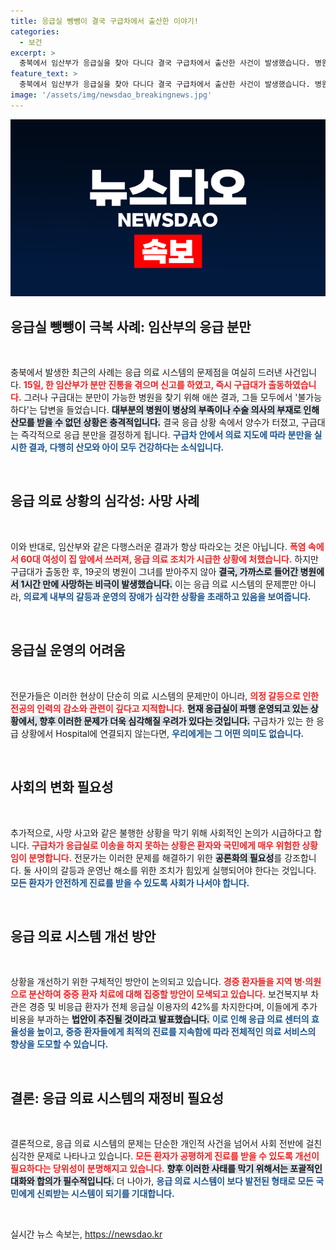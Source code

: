 ```yaml
---
title: 응급실 뺑뺑이 결국 구급차에서 출산한 이야기!
categories:
  - 보건
excerpt: >
  충북에서 임산부가 응급실을 찾아 다니다 결국 구급차에서 출산한 사건이 발생했습니다. 병원엔 빈병상이 없고, 한 환자는 19곳 병원이 거부하며 사망. 응급의료체계의 심각한 위기가 다시 한번 드러나고 있습니다.
feature_text: >
  충북에서 임산부가 응급실을 찾아 다니다 결국 구급차에서 출산한 사건이 발생했습니다. 병원엔 빈병상이 없고, 한 환자는 19곳 병원이 거부하며 사망. 응급의료체계의 심각한 위기가 다시 한번 드러나고 있습니다.
image: '/assets/img/newsdao_breakingnews.jpg'
---
```


<p><img src="/assets/img/newsdao_breakingnews.jpg" alt="koreaapp 속보" /></p>

<h2>응급실 뺑뺑이 극복 사례: 임산부의 응급 분만</h2>

<p data-ke-size="size16">&nbsp;</p>

<p>충북에서 발생한 최근의 사례는 응급 의료 시스템의 문제점을 여실히 드러낸 사건입니다. <b><span style="color: #ee2323;">15일, 한 임산부가 분만 진통을 겪으며 신고를 하였고, 즉시 구급대가 출동하였습니다.</span></b> 그러나 구급대는 분만이 가능한 병원을 찾기 위해 애쓴 결과, 그들 모두에서 '불가능하다'는 답변을 들었습니다. <b><span style="background-color: #21538527;">대부분의 병원이 병상의 부족이나 수술 의사의 부재로 인해 산모를 받을 수 없던 상황은 충격적입니다.</span></b> 결국 응급 상황 속에서 양수가 터졌고, 구급대는 즉각적으로 응급 분만을 결정하게 됩니다. <b><span style="color: #1a5490;">구급차 안에서 의료 지도에 따라 분만을 실시한 결과, 다행히 산모와 아이 모두 건강하다는 소식입니다.</span></b></p>

<p data-ke-size="size16">&nbsp;</p>

<h2>응급 의료 상황의 심각성: 사망 사례</h2>

<p data-ke-size="size16">&nbsp;</p>

<p>이와 반대로, 임산부와 같은 다행스러운 결과가 항상 따라오는 것은 아닙니다. <b><span style="color: #ee2323;">폭염 속에서 60대 여성이 집 앞에서 쓰러져, 응급 의료 조치가 시급한 상황에 처했습니다.</span></b> 하지만 구급대가 출동한 후, 19곳의 병원이 그녀를 받아주지 않아 <b><span style="background-color: #21538527;">결국, 가까스로 들어간 병원에서 1시간 만에 사망하는 비극이 발생했습니다.</span></b> 이는 응급 의료 시스템의 문제뿐만 아니라, <b><span style="color: #1a5490;">의료계 내부의 갈등과 운영의 장애가 심각한 상황을 초래하고 있음을 보여줍니다.</span></b></p>

<p data-ke-size="size16">&nbsp;</p>

<h2>응급실 운영의 어려움</h2>

<p data-ke-size="size16">&nbsp;</p>

<p>전문가들은 이러한 현상이 단순히 의료 시스템의 문제만이 아니라, <b><span style="color: #ee2323;">의정 갈등으로 인한 전공의 인력의 감소와 관련이 깊다고 지적합니다.</span></b> <b><span style="background-color: #21538527;">현재 응급실이 파행 운영되고 있는 상황에서, 향후 이러한 문제가 더욱 심각해질 우려가 있다는 것입니다.</span></b> 구급차가 있는 한 응급 상황에서 Hospital에 연결되지 않는다면, <b><span style="color: #1a5490;">우리에게는 그 어떤 의미도 없습니다.</span></b></p>

<p data-ke-size="size16">&nbsp;</p>

<h2>사회의 변화 필요성</h2>

<p data-ke-size="size16">&nbsp;</p>

<p>추가적으로, 사망 사고와 같은 불행한 상황을 막기 위해 사회적인 논의가 시급하다고 합니다. <b><span style="color: #ee2323;">구급차가 응급실로 이송을 하지 못하는 상황은 환자와 국민에게 매우 위험한 상황임이 분명합니다.</span></b> 전문가는 이러한 문제를 해결하기 위한 <b><span style="background-color: #21538527;">공론화의 필요성</span></b>를 강조합니다. 둘 사이의 갈등과 운영난 해소를 위한 조치가 힘있게 실행되어야 한다는 것입니다. <b><span style="color: #1a5490;">모든 환자가 안전하게 진료를 받을 수 있도록 사회가 나서야 합니다.</span></b></p>

<p data-ke-size="size16">&nbsp;</p>

<h2>응급 의료 시스템 개선 방안</h2>

<p data-ke-size="size16">&nbsp;</p>

<p>상황을 개선하기 위한 구체적인 방안이 논의되고 있습니다. <b><span style="color: #ee2323;">경증 환자들을 지역 병·의원으로 분산하여 중증 환자 치료에 대해 집중할 방안이 모색되고 있습니다.</span></b> 보건복지부 차관은 경증 및 비응급 환자가 전체 응급실 이용자의 42%를 차지한다며, 이들에게 추가 비용을 부과하는 <b><span style="background-color: #21538527;">법안이 추진될 것이라고 발표했습니다.</span></b> <b><span style="color: #1a5490;">이로 인해 응급 의료 센터의 효율성을 높이고, 중증 환자들에게 최적의 진료를 지속함에 따라 전체적인 의료 서비스의 향상을 도모할 수 있습니다.</span></b></p>

<p data-ke-size="size16">&nbsp;</p>

<h2>결론: 응급 의료 시스템의 재정비 필요성</h2>

<p data-ke-size="size16">&nbsp;</p>

<p>결론적으로, 응급 의료 시스템의 문제는 단순한 개인적 사건을 넘어서 사회 전반에 걸친 심각한 문제로 나타나고 있습니다. <b><span style="color: #ee2323;">모든 환자가 공평하게 진료를 받을 수 있도록 개선이 필요하다는 당위성이 분명해지고 있습니다.</span></b> <b><span style="background-color: #21538527;">향후 이러한 사태를 막기 위해서는 포괄적인 대화와 합의가 필수적입니다.</span></b> 더 나아가, <b><span style="color: #1a5490;">응급 의료 시스템이 보다 발전된 형태로 모든 국민에게 신뢰받는 시스템이 되기를 기대합니다.</span></b></p>

<p data-ke-size="size16">&nbsp;</p>
실시간 뉴스 속보는, <a href="https://newsdao.kr" rel="dofollow">https://newsdao.kr</a>



